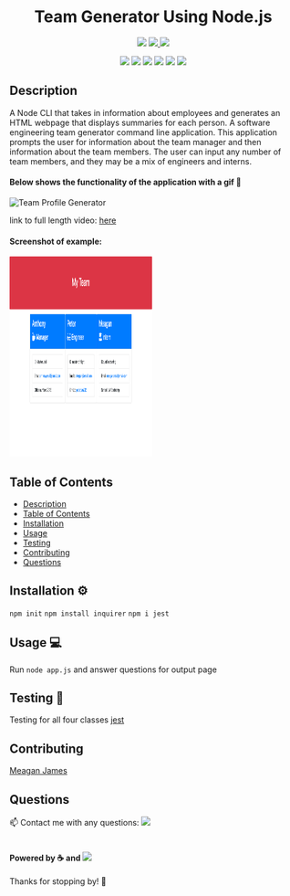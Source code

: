 <h1 align="center">Team Generator Using Node.js</h1>
<p align="center">
    <img src="https://img.shields.io/github/repo-size/merikettapearl212/team_Generator?color=brightgreen&style=for-the-badge" />
    <a href="https://www.linkedin.com/in/meagan-james-502b78191/">
        <img src="https://img.shields.io/badge/LinkedIn-0077B5?style=for-the-badge&logo=linkedin&logoColor=white" />
    </a>
    <a href="https://github.com/merikettapearl212">
        <img src="https://img.shields.io/badge/Follow-100000?style=for-the-badge&logo=github&logoColor=white" />
    </a>
</p>
<p align="center">
  <img src="https://img.shields.io/badge/JavaScript-F7DF1E?style=for-the-badge&logo=javascript&logoColor=black" />
  <img src="https://img.shields.io/badge/Node.js-43853D?style=for-the-badge&logo=node.js&logoColor=white"/>
  <img src="https://img.shields.io/badge/jQuery-0769AD?style=for-the-badge&logo=jquery&logoColor=white" />
  <img src="https://img.shields.io/badge/-inquirer-red?style=for-the-badge&logo=inquirer&logoColor=white" />
  <img src="https://img.shields.io/badge/-json-blueviolet?style=for-the-badge&logo=json&logoColor=white" />
  <img src="https://img.shields.io/badge/-screencastify-coral?style=for-the-badge&logo=screencasify&logoColor=white" />
</p>

## Description
A Node CLI that takes in information about employees and generates an HTML webpage that displays summaries for each person. A software engineering team generator command line application. This application prompts the user for information about the team manager and then information about the team members. The user can input any number of team members, and they may be a mix of engineers and interns.

#### Below shows the functionality of the application with a gif :movie_camera:
![Team Profile Generator](src/Team-generator.gif)

link to full length video: 
[here](https://drive.google.com/file/d/1t5Gk7TCJTEsEzmFpjUe3DMeopmjUpfIr/view)

#### Screenshot of example:
<img src="src/team-generator.png" width="250" height="350">

## Table of Contents
- [Description](#description)
- [Table of Contents](#table-of-contents)
- [Installation](#installation)
- [Usage](#usage)
- [Testing](#testing)
- [Contributing](#contributing)
- [Questions](#questions)

## Installation :gear:

`npm init`
`npm install inquirer`
`npm i jest`

## Usage :computer:
Run `node app.js` and answer questions for output page

## Testing :test_tube:

Testing for all four classes
[jest](https://jestjs.io/)

## Contributing
[Meagan James](https://github.com/merikettapearl212)

## Questions
:mailbox: Contact me with any questions:
 [<img src="https://img.shields.io/badge/Gmail-D14836?style=for-the-badge&logo=gmail&logoColor=white" />](mailto:merikettapearl212@gmail.com)
 <br>
 </br>
 

#### Powered by :coffee: and <img src="https://img.shields.io/badge/Spotify-1ED760?&style=for-the-badge&logo=spotify&logoColor=white"/> 

Thanks for stopping by! :vulcan_salute: